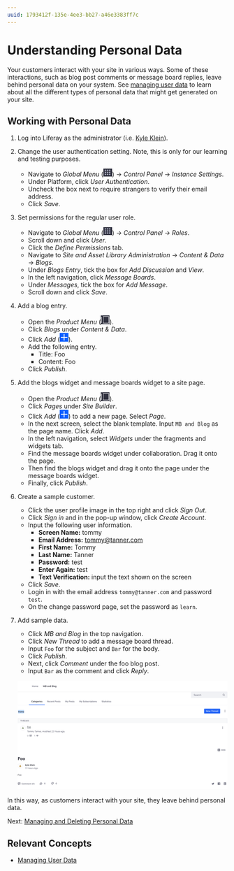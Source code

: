```yaml
---
uuid: 1793412f-135e-4ee3-bb27-a46e3383ff7c
---
```

# Understanding Personal Data

Your customers interact with your site in various ways. Some of these interactions, such as blog post comments or message board replies, leave behind personal data on your system. See [managing user data](https://learn.liferay.com/w/dxp/users-and-permissions/managing-user-data) to learn about all the different types of personal data that might get generated on your site.

## Working with Personal Data

1. Log into Liferay as the administrator (i.e. [Kyle Klein](../users-accounts-organizations/managing-users.md#creating-users)).

1. Change the user authentication setting. Note, this is only for our learning and testing purposes.

   * Navigate to _Global Menu_ (![Global Menu](../../images/icon-applications-menu.png)) &rarr; _Control Panel_ &rarr; _Instance Settings_.
   * Under Platform, click _User Authentication_.
   * Uncheck the box next to require strangers to verify their email address.
   * Click _Save_.

1. Set permissions for the regular user role.

   * Navigate to _Global Menu_ (![Global Menu](../../images/icon-applications-menu.png)) &rarr; _Control Panel_ &rarr; _Roles_.
   * Scroll down and click _User_.
   * Click the _Define Permissions_ tab.
   * Navigate to _Site and Asset Library Administration_ &rarr; _Content & Data_ &rarr; _Blogs_.
   * Under _Blogs Entry_, tick the box for _Add Discussion_ and _View_.
   * In the left navigation, click _Message Boards_.
   * Under _Messages_, tick the box for _Add Message_.
   * Scroll down and click _Save_.

1. Add a blog entry.

   * Open the _Product Menu_ (![Product Menu](../../images/icon-product-menu.png)). 
   * Click _Blogs_ under _Content & Data_.
   * Click _Add_ (![Add icon](../../images/icon-add.png)).
   * Add the following entry. 
     * Title: Foo
     * Content: Foo 
   * Click _Publish_.

1. Add the blogs widget and message boards widget to a site page.

   * Open the _Product Menu_ (![Product Menu](../../images/icon-product-menu.png)).
   * Click _Pages_ under _Site Builder_.
   * Click _Add_ (![Add icon](../../images/icon-add.png)) to add a new page. Select _Page_.
   * In the next screen, select the blank template. Input `MB and Blog` as the page name. Click _Add_.
   * In the left navigation, select _Widgets_ under the fragments and widgets tab.
   * Find the message boards widget under collaboration. Drag it onto the page.
   * Then find the blogs widget and drag it onto the page under the message boards widget.
   * Finally, click _Publish_.

1. Create a sample customer.

   * Click the user profile image in the top right and click _Sign Out_.
   * Click _Sign in_ and in the pop-up window, click _Create Account_.
   * Input the following user information.
     * **Screen Name:** tommy
     * **Email Address:** tommy@tanner.com
     * **First Name:** Tommy
     * **Last Name:** Tanner
     * **Password:** test
     * **Enter Again:** test
     * **Text Verification:** input the text shown on the screen
   * Click _Save_.
   * Login in with the email address `tommy@tanner.com` and password `test`.
   * On the change password page, set the password as `learn`.

1. Add sample data.

   * Click _MB and Blog_ in the top navigation.
   * Click _New Thread_ to add a message board thread.
   * Input `Foo` for the subject and `Bar` for the body. 
   * Click _Publish_.
   * Next, click _Comment_ under the foo blog post.
   * Input `Bar` as the comment and click _Reply_.

   ![One message board thread and one blog post comment is visible.](./understanding-personal-data/images/01.png)

In this way, as customers interact with your site, they leave behind personal data. 

Next: [Managing and Deleting Personal Data](./managing-and-deleting-personal-data.md)

## Relevant Concepts

- [Managing User Data](https://learn.liferay.com/w/dxp/users-and-permissions/managing-user-data)
